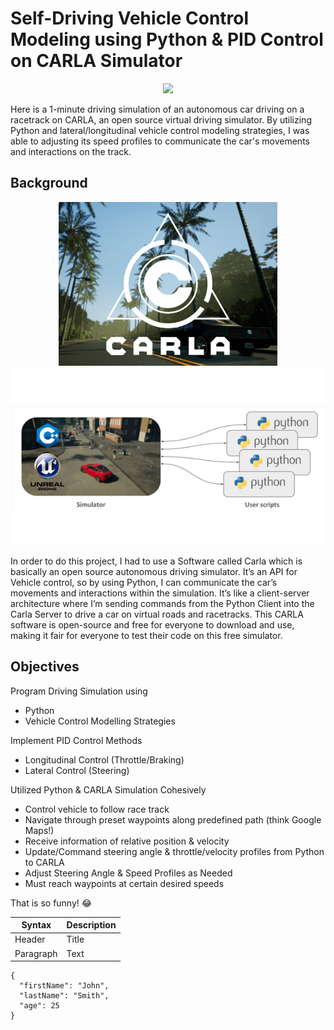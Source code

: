 # Self-Driving Vehicle Control Modeling using Python & PID Control on CARLA Simulator 
<p align="center">
  <a href="https://github.com/YusufWong/My-Portfolio/tree/main/Projects/Self-Driving-Vehicle-Control-Modeling-Project">
    <img src="https://github.com/YusufWong/My-Portfolio/blob/main/images/Car-Simulation.gif" width="800">
  </a>

</p>
Here is a 1-minute driving simulation of an autonomous car driving on a racetrack on CARLA, an open source virtual driving simulator. By utilizing Python and lateral/longitudinal vehicle control modeling strategies, I was able to adjusting its speed profiles to communicate the car's movements and interactions on the track.


## Background

<p align="center">
  <img src="https://github.com/YusufWong/My-Portfolio/blob/main/Projects/Self-Driving-Vehicle-Control-Modeling-Project/images/CARLA_logo.jpg"
  width = "350" />
  <img src="https://github.com/YusufWong/My-Portfolio/blob/main/Projects/Self-Driving-Vehicle-Control-Modeling-Project/images/SimulatorWithPython.png"
  width = "650" />
</p>


In order to do this project, I had to use a Software called Carla which is basically an open source autonomous driving simulator. It’s an API for Vehicle control, so by using Python, I can communicate the car’s movements and interactions within the simulation. It’s like a client-server architecture where I’m sending commands from the Python Client into the Carla Server to drive a car on virtual roads and racetracks. This CARLA software is open-source and free for everyone to download and use, making it fair for everyone to test their code on this free simulator.

## Objectives
Program Driving Simulation using 
- Python
- Vehicle Control Modelling Strategies

Implement PID Control Methods
- Longitudinal Control (Throttle/Braking)
- Lateral Control (Steering)

Utilized Python & CARLA Simulation Cohesively
- Control vehicle to follow race track
- Navigate through preset waypoints along predefined path (think Google Maps!)
- Receive information of relative position & velocity 
- Update/Command steering angle & throttle/velocity profiles from Python to CARLA
- Adjust Steering Angle & Speed Profiles as Needed
- Must reach waypoints at certain desired speeds




 That is so funny! :joy: 


| Syntax | Description |
| ----------- | ----------- |
| Header | Title |
| Paragraph | Text | 



```
{
  "firstName": "John",
  "lastName": "Smith",
  "age": 25
}
``` 

